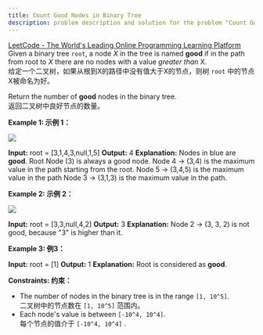 ```yaml
---
title: Count Good Nodes in Binary Tree
description: problem description and solution for the problem "Count Good Nodes in Binary Tree" on LeetCode.
---
```


[LeetCode - The World's Leading Online Programming Learning Platform](https://leetcode.com/problems/count-good-nodes-in-binary-tree/?envType=study-plan-v2&envId=leetcode-75)  
Given a binary tree `root`, a node _X_ in the tree is named **good** if in the path from root to _X_ there are no nodes with a value _greater than_ X.  
给定一个二叉树，如果从根到X的路径中没有值大于X的节点，则树 `root` 中的节点X被命名为好。

Return the number of **good** nodes in the binary tree.  
返回二叉树中良好节点的数量。

**Example 1: 示例 1：**

**![](https://assets.leetcode.com/uploads/2020/04/02/test_sample_1.png)**

**Input:** root = [3,1,4,3,null,1,5]
**Output:** 4
**Explanation:** Nodes in blue are **good**.
Root Node (3) is always a good node.
Node 4 -> (3,4) is the maximum value in the path starting from the root.
Node 5 -> (3,4,5) is the maximum value in the path
Node 3 -> (3,1,3) is the maximum value in the path.

**Example 2: 示例 2：**

**![](https://assets.leetcode.com/uploads/2020/04/02/test_sample_2.png)**

**Input:** root = [3,3,null,4,2]
**Output:** 3
**Explanation:** Node 2 -> (3, 3, 2) is not good, because "3" is higher than it.

**Example 3: 例3：**

**Input:** root = [1]
**Output:** 1
**Explanation:** Root is considered as **good**.

**Constraints: 约束：**

- The number of nodes in the binary tree is in the range `[1, 10^5]`.  
    二叉树中的节点数在 `[1, 10^5]` 范围内。
- Each node's value is between `[-10^4, 10^4]`.  
    每个节点的值介于 `[-10^4, 10^4]` .